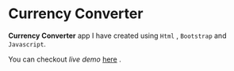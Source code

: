 # Currency Converter

**Currency Converter** app I have created using `Html` , `Bootstrap` and `Javascript`.

You can checkout _live demo_ [here](https://rutvikmendpara.github.io/currency-converter/ "Currency Converter") .
